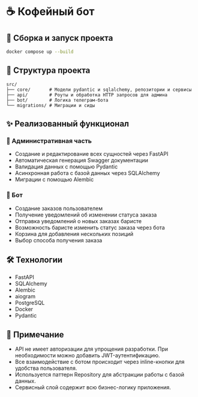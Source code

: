 # ☕ Кофейный бот

## 🚀 Сборка и запуск проекта
```bash
docker compose up --build
```

## 📁 Структура проекта
```
src/
├── core/       # Модели pydantic и sqlalchemy, репозитории и сервисы
├── api/        # Роуты и обработка HTTP запросов для админа
├── bot/        # Логика телеграм-бота
└── migrations/ # Миграции и сиды
```

## ✨ Реализованный функционал

### 🔧 Административная часть
- Создание и редактирование всех сущностей через FastAPI
- Автоматическая генерация Swagger документации
- Валидация данных с помощью Pydantic
- Асинхронная работа с базой данных через SQLAlchemy
- Миграции с помощью Alembic

### 🤖 Бот
- Создание заказов пользователем
- Получение уведомлений об изменении статуса заказа
- Отправка уведомлений о новых заказах баристе
- Возможность баристе изменить статус заказа через бота
- Корзина для добавления нескольких позиций
- Выбор способа получения заказа

## 🛠 Технологии
- FastAPI
- SQLAlchemy
- Alembic
- aiogram
- PostgreSQL
- Docker
- Pydantic

## 📝 Примечание
- API не имеет авторизации для упрощения разработки. При необходимости можно добавить JWT-аутентификацию.
- Все взаимодействие с ботом происходит через inline-кнопки для удобства пользователя.
- Используется паттерн Repository для абстракции работы с базой данных.
- Сервисный слой содержит всю бизнес-логику приложения.
